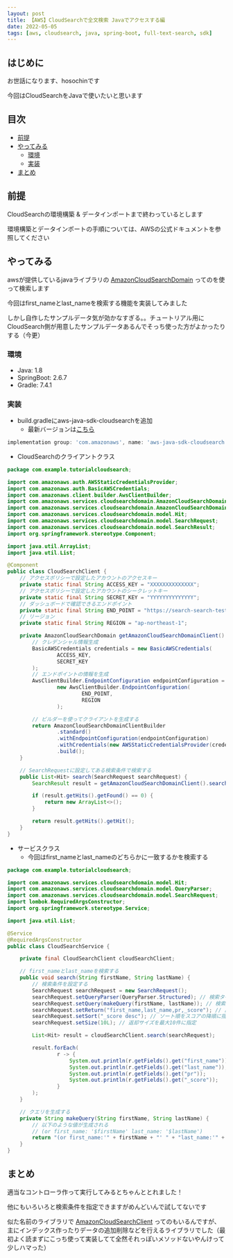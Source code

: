 ```yaml
---
layout: post
title: 【AWS】CloudSearchで全文検索 Javaでアクセスする編
date: 2022-05-05
tags: [aws, cloudsearch, java, spring-boot, full-text-search, sdk]
---
```


## はじめに

お世話になります、hosochinです

今回はCloudSearchをJavaで使いたいと思います

## 目次

- [前提](#前提)
- [やってみる](#やってみる)
  - [環境](#環境)
  - [実装](#実装)
- [まとめ](#まとめ)

## 前提

CloudSearchの環境構築 & データインポートまで終わっているとします

環境構築とデータインポートの手順については、AWSの公式ドキュメントを参照してください

## やってみる

awsが提供しているjavaライブラリの [AmazonCloudSearchDomain](https://docs.aws.amazon.com/AWSJavaSDK/latest/javadoc/com/amazonaws/services/cloudsearchdomain/AmazonCloudSearchDomain.html) ってのを使って検索します

今回はfirst_nameとlast_nameを検索する機能を実装してみました

しかし自作したサンプルデータ気が効かなすぎる。。チュートリアル用にCloudSearch側が用意したサンプルデータあるんでそっち使った方がよかったりする（今更）

### 環境

* Java: 1.8
* SpringBoot: 2.6.7
* Gradle: 7.4.1

### 実装

* build.gradleにaws-java-sdk-cloudsearchを追加
  * 最新バージョンは[こちら](https://mvnrepository.com/artifact/com.amazonaws/aws-java-sdk-cloudsearch)

```gradle
implementation group: 'com.amazonaws', name: 'aws-java-sdk-cloudsearch', version: '1.11.447'
```

* CloudSearchのクライアントクラス

```java
package com.example.tutorialcloudsearch;

import com.amazonaws.auth.AWSStaticCredentialsProvider;
import com.amazonaws.auth.BasicAWSCredentials;
import com.amazonaws.client.builder.AwsClientBuilder;
import com.amazonaws.services.cloudsearchdomain.AmazonCloudSearchDomain;
import com.amazonaws.services.cloudsearchdomain.AmazonCloudSearchDomainClientBuilder;
import com.amazonaws.services.cloudsearchdomain.model.Hit;
import com.amazonaws.services.cloudsearchdomain.model.SearchRequest;
import com.amazonaws.services.cloudsearchdomain.model.SearchResult;
import org.springframework.stereotype.Component;

import java.util.ArrayList;
import java.util.List;

@Component
public class CloudSearchClient {
    // アクセスポリシーで設定したアカウントのアクセスキー 
    private static final String ACCESS_KEY = "XXXXXXXXXXXXXX";
    // アクセスポリシーで設定したアカウントのシークレットキー
    private static final String SECRET_KEY = "YYYYYYYYYYYYYY";
    // ダッシュボードで確認できるエンドポイント
    private static final String END_POINT = "https://search-search-test-misbuybhc7wm62ox6m3cvjq2s4.ap-northeast-1.cloudsearch.amazonaws.com";
    // リージョン
    private static final String REGION = "ap-northeast-1";

    private AmazonCloudSearchDomain getAmazonCloudSearchDomainClient() {
        // クレデンシャル情報生成
        BasicAWSCredentials credentials = new BasicAWSCredentials(
                ACCESS_KEY,
                SECRET_KEY
        );
        // エンドポイントの情報を生成
        AwsClientBuilder.EndpointConfiguration endpointConfiguration =
                new AwsClientBuilder.EndpointConfiguration(
                        END_POINT,
                        REGION
                );

        // ビルダーを使ってクライアントを生成する
        return AmazonCloudSearchDomainClientBuilder
                .standard()
                .withEndpointConfiguration(endpointConfiguration)
                .withCredentials(new AWSStaticCredentialsProvider(credentials))
                .build();
    }

    // SearchRequestに設定してある検索条件で検索する
    public List<Hit> search(SearchRequest searchRequest) {
        SearchResult result = getAmazonCloudSearchDomainClient().search(searchRequest);

        if (result.getHits().getFound() == 0) {
            return new ArrayList<>();
        }

        return result.getHits().getHit();
    }
}
```

* サービスクラス
  * 今回はfirst_nameとlast_nameのどちらかに一致するかを検索する

```java
package com.example.tutorialcloudsearch;

import com.amazonaws.services.cloudsearchdomain.model.Hit;
import com.amazonaws.services.cloudsearchdomain.model.QueryParser;
import com.amazonaws.services.cloudsearchdomain.model.SearchRequest;
import lombok.RequiredArgsConstructor;
import org.springframework.stereotype.Service;

import java.util.List;

@Service
@RequiredArgsConstructor
public class CloudSearchService {

    private final CloudSearchClient cloudSearchClient;

    // first_nameとlast_nameを検索する
    public void search(String firstName, String lastName) {
        // 検索条件を設定する
        SearchRequest searchRequest = new SearchRequest();
        searchRequest.setQueryParser(QueryParser.Structured); // 検索タイプを指定
        searchRequest.setQuery(makeQuery(firstName, lastName)); // 検索クエリを指定
        searchRequest.setReturn("first_name,last_name,pr,_score"); // 戻り値のカラムを指定
        searchRequest.setSort("_score desc"); // ソート順をスコアの降順に指定
        searchRequest.setSize(10L); // 返却サイズを最大10件に指定

        List<Hit> result = cloudSearchClient.search(searchRequest);

        result.forEach(
                r -> {
                    System.out.println(r.getFields().get("first_name"));
                    System.out.println(r.getFields().get("last_name"));
                    System.out.println(r.getFields().get("pr"));
                    System.out.println(r.getFields().get("_score"));
                }
        );
    }

    // クエリを生成する
    private String makeQuery(String firstName, String lastName) {
        // 以下のような値が生成される
        // (or first_name: '$firstName' last_name: '$lastName')
        return "(or first_name:'" + firstName + "' " + "last_name:'" + lastName + "')";
    }
}
```

## まとめ

適当なコントローラ作って実行してみるとちゃんととれました！

他にもいろいろと検索条件を指定できますがめんどいんで試してないです

似た名前のライブラリで [AmazonCloudSearchClient](https://docs.aws.amazon.com/AWSJavaSDK/latest/javadoc/com/amazonaws/services/cloudsearchv2/AmazonCloudSearchClient.html) ってのもいるんですが、主にインデックス作ったりデータの追加削除などを行えるライブラリでした（最初よく読まずにこっち使って実装してて全然それっぽいメソッドないやんけって少しハマった）